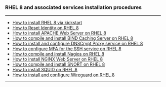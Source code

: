 ### RHEL 8 and associated services installation procedures
- - - -
- [How to install RHEL 8 via kickstart](https://github.com/nomorespice/rhel8-howto/wiki/How-to-install-RHEL-8-via-kickstart)
- [How to Reset Identity on RHEL 8](https://github.com/nomorespice/rhel8-howto/wiki/How-to-Reset-Identity-on-RHEL-8)
- [How to install APACHE Web Server on RHEL 8](https://github.com/nomorespice/rhel8-howto/wiki/How-to-install-APACHE-Web-Server-on-RHEL-8)
- [How to compile and install BIND Caching Server on RHEL 8](https://github.com/nomorespice/rhel8-howto/wiki/How-to-compile-and-install-BIND-Caching-Server-on-RHEL-8)
- [How to install and configure DNSCrypt Proxy service on RHEL 8](https://github.com/nomorespice/rhel8-howto/wiki/How-to-install-and-configure-DNSCrypt-Proxy-service-on-RHEL-8)
- [How to configure MFA for the SSH service on RHEL 8](https://github.com/nomorespice/rhel8-howto/wiki/How-to-configure-MFA-for-the-SSH-service-on-RHEL-8)
- [How to compile and install Nagios on RHEL 8](https://github.com/nomorespice/rhel8-howto/wiki/How-to-compile-and-install-Nagios-on-RHEL-8)
- [How to install NGINX Web Server on RHEL 8](https://github.com/nomorespice/rhel8-howto/wiki/How-to-install-NGINX-Web-Server-on-RHEL-8)
- [How to compile and install SNORT on RHEL 8](https://github.com/nomorespice/rhel8-howto/wiki/How-to-compile-and-install-SNORT-on-RHEL-8)
- [How to install SQUID on RHEL 8](https://github.com/nomorespice/rhel8-howto/wiki/How-to-install-SQUID-on-RHEL-8)
- [How to install and configure Wireguard on RHEL 8](https://github.com/nomorespice/rhel8-howto/wiki/How-to-install-and-configure-Wireguard-on-RHEL-8)
- - - -
